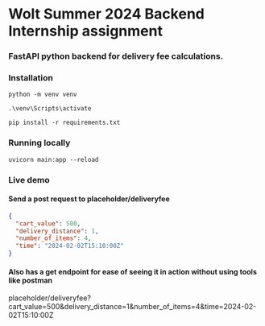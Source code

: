 # Wolt Summer 2024 Backend Internship assignment

### FastAPI python backend for delivery fee calculations.

### Installation

```
python -m venv venv
```

```
.\venv\Scripts\activate
```

```
pip install -r requirements.txt
```

### Running locally

```
uvicorn main:app --reload
```

### Live demo

#### Send a post request to placeholder/deliveryfee

```json
{
  "cart_value": 500,
  "delivery_distance": 1,
  "number_of_items": 4,
  "time": "2024-02-02T15:10:00Z"
}
```

#### Also has a get endpoint for ease of seeing it in action without using tools like postman

placeholder/deliveryfee?cart_value=500&delivery_distance=1&number_of_items=4&time=2024-02-02T15:10:00Z
